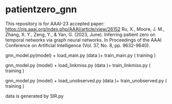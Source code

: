 # patientzero_gnn

This repository is for AAAI-23 accepted paper: https://ojs.aaai.org/index.php/AAAI/article/view/26152 
Ru, X., Moore, J. M., Zhang, X. Y., Zeng, Y., & Yan, G. (2023, June). Inferring patient zero on temporal networks via graph neural networks. In Proceedings of the AAAI Conference on Artificial Intelligence (Vol. 37, No. 8, pp. 9632-9640).


gnn_model.py(model) + load_main.py (data )+ train_main.py ( training )

gnn_model.py (model) + load_linkmiss.py (data )+ train_linkmiss.py ( training )

gnn_model.py (model) + load_unobserved.py (data )+ train_unobserved.py ( training )


data is generated by SIR.py
